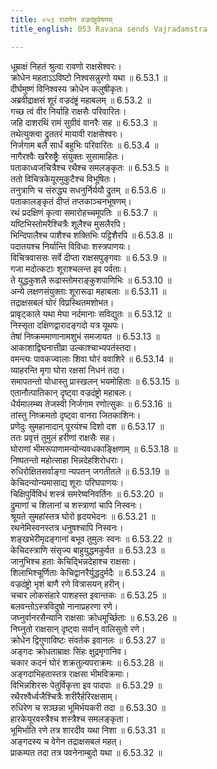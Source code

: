 ```yaml
---
title: ०५३ रावणेन वज्रदंष्ट्रप्रेषणम्
title_english: 053 Ravana sends Vajradamstra

---
```

<div class="audioEmbed"  caption="श्रीराम-हरिसीताराममूर्ति-घनपाठिभ्यां वचनम्" src="https://archive.org/download/Ramayana-recitation-Sriram-harisItArAmamUrti-Ghanapaati-v2/Kanda_6/Kanda_6_YK-053-Ravana_sends_Vajradamstra_0.mp3"></div>

धूम्राक्षं निहतं श्रुत्वा रावणो राक्षसेश्वरः।  
क्रोधेन महताऽऽविष्टो निश्वसन्नुरगो यथा ॥ 6.53.1 ॥   
दीर्घमुष्णं विनिश्वस्य क्रोधेन कलुषीकृतः।  
अब्रवीद्राक्षसं शूरं वज्रदंष्ट्रं महाबलम् ॥ 6.53.2 ॥   
गच्छ त्वं वीर निर्याहि राक्षसैः परिवारितः।  
जहि दाशरथिं रामं सुग्रीवं वानरैः सह ॥ 6.53.3 ॥   
तथेत्युक्त्वा द्रुततरं मायावी राक्षसेश्वरः।  
निर्जगाम बलै सार्धं बहुभिः परिवारितः ॥ 6.53.4 ॥   
नागैरश्वैः खरैरुष्ट्रैः संयुक्तः सुसामाहितः।  
पताकाध्वजचित्रैश्च रथैश्च समलङ्कृतः ॥ 6.53.5 ॥   
ततो विचित्रकेयूरमुकुटैश्च विभूषितः।  
तनुत्राणि च संरुद्ध्य सधनुर्निर्ययौ द्रुतम् ॥ 6.53.6 ॥   
पताकालङ्कृतं दीप्तं तप्तकाञ्चनभूषणम्।  
रथं प्रदक्षिणं कृत्वा समारोहच्चमूपतिः ॥ 6.53.7 ॥   
यष्टिभिस्तोमरैश्चित्रैः शूलैश्च मुसलैरपि।  
भिन्दिपालैश्च पाशैश्च शक्तिभिः पट्टिशैरपि ॥ 6.53.8 ॥   
पदातयश्च निर्यान्ति विविधाः शस्त्रपाणयः।  
विचित्रवाससः सर्वे दीप्ता राक्षसपुङ्गवाः ॥ 6.53.9 ॥   
गजा मदोत्कटाः शूराश्चलन्त इव पर्वताः।  
ते युद्धकुशलै रूढास्तोमराङ्कुशपाणिभिः ॥ 6.53.10 ॥   
अन्ये लक्षणसंयुक्ताः शूरारूढा महाबलाः ॥ 6.53.11 ॥   
तद्राक्षसबलं घोरं विप्रस्थितमशोभत।  
प्रावृट्काले यथा मेघा नर्दमानाः सविद्युतः ॥ 6.53.12 ॥   
निस्सृता दक्षिणद्वारादङ्गदो यत्र यूथपः।  
तेषां निष्क्रममाणानामशुभं समजायत ॥ 6.53.13 ॥   
आकाशाद्विघनात्तीव्रा उल्काश्चाभ्यपतंस्तदा।  
वमन्त्यः पावकज्वालाः शिवा घोरं ववाशिरे ॥ 6.53.14 ॥   
व्याहरन्ति मृगा घोरा रक्षसां निधनं तदा।  
समापतन्तो योधास्तु प्रास्खलन् भयमोहिताः ॥ 6.53.15 ॥   
एतानौत्पातिकान् दृष्ट्वा वज्रदंष्ट्रो महाबलः।  
धैर्यमालम्ब्य तेजस्वी निर्जगाम रणोत्सुकः ॥ 6.53.16 ॥   
तांस्तु निष्क्रमतो दृष्ट्वा वानरा जितकाशिनः।  
प्रणेदुः सुमहानादान् पूरयंश्च दिशो दश ॥ 6.53.17 ॥   
ततः प्रवृत्तं तुमुलं हरीणां राक्षसैः सह।  
घोराणां भीमरूपाणामन्योन्यवधकाङ्क्षिणाम् ॥ 6.53.18 ॥   
निष्पतन्तो महोत्साहा भिन्नदेहशिरोधराः।  
रुधिरोक्षितसर्वाङ्गा न्यपतन् जगतीतले ॥ 6.53.19 ॥   
केचिदन्योन्यमासाद्य शूराः परिघपाणयः।  
चिक्षिपुर्विविधं शस्त्रं समरेष्वनिवर्तिनः ॥ 6.53.20 ॥   
द्रुमाणां च शिलानां च शस्त्राणां चापि निस्वनः।  
श्रूयते सुमहांस्तत्र घोरो हृदयभेदनः ॥ 6.53.21 ॥   
रथनेमिस्वनस्तत्र धनुषश्चापि निस्वनः।  
शङ्खभेरीमृदङ्गानां बभूव तुमुलः स्वनः ॥ 6.53.22 ॥   
केचिदस्त्राणि संसृज्य बाहुयुद्धमकुर्वत ॥ 6.53.23 ॥   
जानुभिश्च हताः केचिद्भिन्नदेहाश्च राक्षसाः।  
शिलाभिश्चूर्णिताः केचिद्वानरैर्युद्धदुर्मदैः ॥ 6.53.24 ॥   
वज्रदंष्ट्रो भृशं बाणै रणे वित्रासयन् हरीन्।  
चचार लोकसंहारे पाशहस्त इवान्तकः ॥ 6.53.25 ॥   
बलवन्तोऽस्त्रविदुषो नानाप्रहरणा रणे।  
जघ्नुर्वानरसैन्यानि राक्षसाः क्रोधमूर्च्छिताः ॥ 6.53.26 ॥   
निघ्नुतो राक्षसान् दृष्ट्वा सर्वान् वालिसुतो रणे।  
क्रोधेन द्विगुणाविष्टः संवर्तक इवानलः ॥ 6.53.27 ॥   
अङ्गदः क्रोधताम्राक्षः सिंहः क्षुद्रमृगानिव।  
चकार कदनं घोरं शक्रतुल्यपराक्रमः ॥ 6.53.28 ॥   
अङ्गदाभिहतास्तत्र राक्षसा भीमविक्रमाः।  
विभिन्नशिरसः पेतुर्विकृत्ता इव पादपाः ॥ 6.53.29 ॥   
रथैरश्वैर्ध्वजैश्चित्रैः शरीरैर्हरिरक्षसाम्।  
रुधिरेण च सञ्छन्ना भूमिर्भयकरी तदा ॥ 6.53.30 ॥   
हारकेयूरवस्त्रैश्च शस्त्रैश्च समलङ्कृता।  
भूमिर्भाति रणे तत्र शारदीव यथा निशा ॥ 6.53.31 ॥   
अङ्गदस्य च वेगेन तद्राक्षसबलं महत्।  
प्राकम्पत तदा तत्र पवनेनाम्बुदो यथा ॥ 6.53.32 ॥   